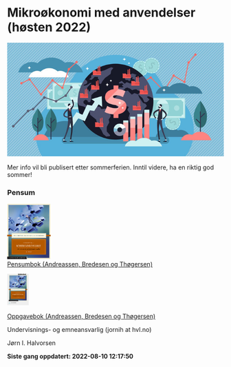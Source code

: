 
<!-- README.md is generated from README.Rmd. Please edit that file -->

# Mikroøkonomi med anvendelser (høsten 2022)

![](man/figures/abc.jpg)

Mer info vil bli publisert etter sommerferien. Inntil videre, ha en
riktig god sommer!

### Pensum

<img src="man/figures/pensum.jpg" style="width:20.0%" /> <br> [Pensumbok
(Andreassen, Bredesen og
Thøgersen)](https://www.cappelendammundervisning.no/_innforing-i-mikrookonomi-9788202640521)
<br>

<img src="man/figures/oppgaver.jpg" style="width:10.0%" />

[Oppgavebok (Andreassen, Bredesen og
Thøgersen)](https://www.cappelendammundervisning.no/_innforing-i-mikrookonomi-ovingsoppgaver-med-losningsforslag-9788202656485)
<br>

Undervisnings- og emneansvarlig (jornih at hvl.no)

Jørn I. Halvorsen

**Siste gang oppdatert: 2022-08-10 12:17:50**
